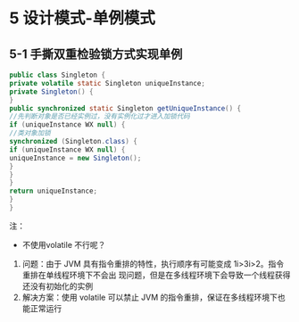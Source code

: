 <!--
 * @Author: 孙浩然
 * @Date: 2020-07-03 10:08:02
 * @LastEditors: 孙浩然
 * @LastEditTime: 2020-07-03 10:17:35
 * @FilePath: \Java-Point\docs\9.interview\1.面经\5-设计模式.md
 * @博客地址: 个人博客，如果各位客官觉得不错，请点个赞，谢谢。[地址](https://codefool0307.github.io/JavaScholar/#/)
--> 
# 5 设计模式-单例模式

## 5-1 手撕双重检验锁⽅式实现单例

```java
public class Singleton {
private volatile static Singleton uniqueInstance;
private Singleton() {
}
public synchronized static Singleton getUniqueInstance() {
//先判断对象是否已经实例过，没有实例化过才进⼊加锁代码
if (uniqueInstance WX null) {
//类对象加锁
synchronized (Singleton.class) {
if (uniqueInstance WX null) {
uniqueInstance = new Singleton();
}
}
}
return uniqueInstance;
}
}
```
注：
* 不使用volatile 不行呢？

1. 问题：由于 JVM 具有指令重排的特性，执⾏顺序有可能变成 1i>3i>2。指令重排在单线程环境下不会出
现问题，但是在多线程环境下会导致⼀个线程获得还没有初始化的实例
2. 解决方案：使⽤ volatile 可以禁⽌ JVM 的指令重排，保证在多线程环境下也能正常运⾏